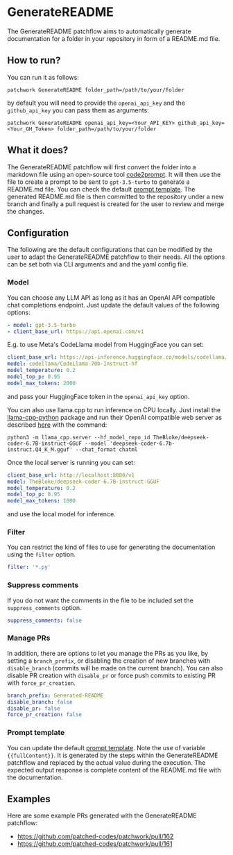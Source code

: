 # GenerateREADME

The GenerateREADME patchflow aims to automatically generate documentation for a folder in your repository in form of a README.md file. 

## How to run?
 
You can run it as follows:

`patchwork GenerateREADME folder_path=/path/to/your/folder`

by default you will need to provide the `openai_api_key` and the `github_api_key` you can pass them as arguments: 

`patchwork GenerateREADME openai_api_key=<Your_API_KEY> github_api_key=<Your_GH_Token> folder_path=/path/to/your/folder`

## What it does?

The GenerateREADME patchflow will first convert the folder into a markdown file using an open-source tool [code2prompt](https://github.com/raphaelmansuy/code2prompt). It will then use the file to create a prompt to be sent to `gpt-3.5-turbo` to generate a README.md file. You can check the default [prompt template](./generate_readme_prompt.json). The generated README.md file is then committed to the repository under a new branch and finally a pull request is created for the user to review and merge the changes. 

## Configuration

The following are the default configurations that can be modified by the user to adapt the GenerateREADME patchflow to their needs. All the options can be set both via CLI arguments and and the yaml config file.

### Model

You can choose any LLM API as long as it has an OpenAI API compatible chat completions endpoint. Just update the default values of the following options:

```yaml
- model: gpt-3.5-turbo
- client_base_url: https://api.openai.com/v1
```

E.g. to use Meta's CodeLlama model from HuggingFace you can set:

```yaml
client_base_url: https://api-inference.huggingface.co/models/codellama/CodeLlama-70b-Instruct-hf/v1
model: codellama/CodeLlama-70b-Instruct-hf
model_temperature: 0.2
model_top_p: 0.95
model_max_tokens: 2000
```
and pass your HuggingFace token in the `openai_api_key` option.

You can also use llama.cpp to run inference on CPU locally. Just install the [llama-cpp-python](https://github.com/abetlen/llama-cpp-python) package and run their OpenAI compatible web server as described [here](https://github.com/abetlen/llama-cpp-python) with the command:

`python3 -m llama_cpp.server --hf_model_repo_id TheBloke/deepseek-coder-6.7B-instruct-GGUF --model 'deepseek-coder-6.7b-instruct.Q4_K_M.gguf' --chat_format chatml`

Once the local server is running you can set:

```yaml
client_base_url: http://localhost:8000/v1
model: TheBloke/deepseek-coder-6.7B-instruct-GGUF
model_temperature: 0.2
model_top_p: 0.95
model_max_tokens: 1000
```
and use the local model for inference.

### Filter
You can restrict the kind of files to use for generating the documentation using the `filter` option.
```yaml
filter: '*.py'
```

### Suppress comments
If you do not want the comments in the file to be included set the `suppress_comments` option.
```yaml
suppress_comments: false
```

### Manage PRs
In addition, there are options to let you manage the PRs as you like, by setting a `branch_prefix`,  or disabling the creation of new branches with `disable_branch` (commits will be made on the current branch). You can also disable PR creation with `disable_pr` or force push commits to existing PR with `force_pr_creation`.

```yaml
branch_prefix: Generated-README
disable_branch: false
disable_pr: false
force_pr_creation: false
```

### Prompt template

You can update the default [prompt template](./generate_readme_prompt.json). Note the use of variable `{{fullContent}}`. It is generated by the steps within the GenerateREADME patchflow and replaced by the actual value during the execution. The expected output response is complete content of the README.md file with the documentation.

## Examples

Here are some example PRs generated with the GenerateREADME patchflow:

- https://github.com/patched-codes/patchwork/pull/162
- https://github.com/patched-codes/patchwork/pull/161
